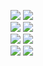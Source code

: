 <img src="./image/Maximum Contention Benchmark.png">&nbsp;<img src="./image/Maximum Contention Benchmark_per_thread.png"></br>
<img src="./image/High Contention Benchmark.png">&nbsp;<img src="./image/High Contention Benchmark_per_thread.png"></br>
<img src="./image/Medium Contention Benchmark.png">&nbsp;<img src="./image/Medium Contention Benchmark_per_thread.png"></br>
<img src="./image/Low Contention Benchmark.png">&nbsp;<img src="./image/Low Contention Benchmark_per_thread.png"></br>